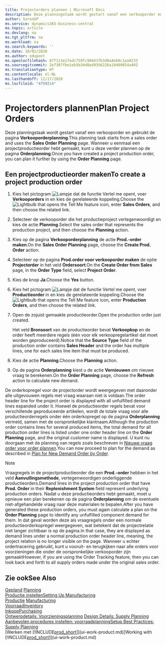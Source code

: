 ```yaml
---
title: Projectorders plannen | Microsoft Docs
description: Deze planningstaak wordt gestart vanaf een verkooporder en gebruikt de pagina **Verkooporderplanning**. Wanneer u eenmaal een projectproductieorder hebt gemaakt, kunt u deze verder plannen op de pagina **Orderplanning**.
author: SorenGP
ms.service: dynamics365-business-central
ms.topic: article
ms.devlang: na
ms.tgt_pltfrm: na
ms.workload: na
ms.search.keywords: ''
ms.date: 10/01/2020
ms.author: edupont
ms.openlocfilehash: 87f113e1fedc759fc90443fb3d0a4eb0c1aa9233
ms.sourcegitcommit: 2e7307fbe1eb3b34d0ad9356226a19409054a402
ms.translationtype: HT
ms.contentlocale: nl-NL
ms.lasthandoff: 12/17/2020
ms.locfileid: "4759214"
---
```

# <a name="plan-project-orders"></a><span data-ttu-id="b28ce-104">Projectorders plannen</span><span class="sxs-lookup"><span data-stu-id="b28ce-104">Plan Project Orders</span></span>
<span data-ttu-id="b28ce-105">Deze planningstaak wordt gestart vanaf een verkooporder en gebruikt de pagina **Verkooporderplanning**.</span><span class="sxs-lookup"><span data-stu-id="b28ce-105">This planning task starts from a sales order and uses the **Sales Order Planning** page.</span></span> <span data-ttu-id="b28ce-106">Wanneer u eenmaal een projectproductieorder hebt gemaakt, kunt u deze verder plannen op de pagina **Orderplanning**.</span><span class="sxs-lookup"><span data-stu-id="b28ce-106">Once you have created a project production order, you can plan it further by using the **Order Planning** page.</span></span>  

## <a name="to-create-a-project-production-order"></a><span data-ttu-id="b28ce-107">Een projectproductieorder maken</span><span class="sxs-lookup"><span data-stu-id="b28ce-107">To create a project production order</span></span>  

1.  <span data-ttu-id="b28ce-108">Kies het pictogram ![Lampje dat de functie Vertel me opent](media/ui-search/search_small.png "Vertel me wat u wilt doen"), voer **Verkooporders** in en kies de gerelateerde koppeling.</span><span class="sxs-lookup"><span data-stu-id="b28ce-108">Choose the ![Lightbulb that opens the Tell Me feature](media/ui-search/search_small.png "Tell me what you want to do") icon, enter **Sales Orders**, and then choose the related link.</span></span>  
2.  <span data-ttu-id="b28ce-109">Selecteer de verkooporder die het productieproject vertegenwoordigt en kies de actie **Planning**.</span><span class="sxs-lookup"><span data-stu-id="b28ce-109">Select the sales order that represents the production project, and then choose the **Planning** action.</span></span>  
4.  <span data-ttu-id="b28ce-110">Kies op de pagina **Verkooporderplanning** de actie **Prod.-order maken**.</span><span class="sxs-lookup"><span data-stu-id="b28ce-110">On the **Sales Order Planning** page, choose  the **Create Prod. Order** action.</span></span>  
5.  <span data-ttu-id="b28ce-111">Selecteer op de pagina **Prod.order voor verkooporder maken** de optie **Projectorder** in het veld **Ordersoort**.</span><span class="sxs-lookup"><span data-stu-id="b28ce-111">On the **Create Order from Sales** page, in the **Order Type** field, select **Project Order**.</span></span>  
6.  <span data-ttu-id="b28ce-112">Kies de knop **Ja**.</span><span class="sxs-lookup"><span data-stu-id="b28ce-112">Choose the **Yes** button.</span></span>  
7.  <span data-ttu-id="b28ce-113">Kies het pictogram ![Lampje dat de functie Vertel me opent](media/ui-search/search_small.png "Vertel me wat u wilt doen"), voer **Productieorder** in en kies de gerelateerde koppeling.</span><span class="sxs-lookup"><span data-stu-id="b28ce-113">Choose the ![Lightbulb that opens the Tell Me feature](media/ui-search/search_small.png "Tell me what you want to do") icon, enter **Production Orders**, and then choose the related link.</span></span>
8. <span data-ttu-id="b28ce-114">Open de zojuist gemaakte productieorder.</span><span class="sxs-lookup"><span data-stu-id="b28ce-114">Open the production order just created.</span></span>  

    <span data-ttu-id="b28ce-115">Het veld **Bronsoort** van de productieorder bevat **Verkoopkop** en de order heeft meerdere regels (één voor elk verkoopregelartikel dat moet worden geproduceerd).</span><span class="sxs-lookup"><span data-stu-id="b28ce-115">Notice that the **Source Type** field of the production order contains **Sales Header** and the order has multiple lines, one for each sales line item that must be produced.</span></span>  
9. <span data-ttu-id="b28ce-116">Kies de actie **Planning**.</span><span class="sxs-lookup"><span data-stu-id="b28ce-116">Choose the **Planning** action.</span></span>
10. <span data-ttu-id="b28ce-117">Op de pagina **Orderplanning** kiest u de actie **Vernieuwen** om nieuwe vraag te berekenen.</span><span class="sxs-lookup"><span data-stu-id="b28ce-117">On the **Order Planning** page, choose the **Refresh** action to calculate new demand.</span></span>  

<span data-ttu-id="b28ce-118">De orderkopregel voor de projectorder wordt weergegeven met daaronder alle uitgevouwen regels met vraag waaraan niet is voldaan.</span><span class="sxs-lookup"><span data-stu-id="b28ce-118">The order header line for the project order is displayed with all unfulfilled demand lines expanded under it.</span></span> <span data-ttu-id="b28ce-119">Hoewel de productieorder regels bevat voor verschillende geproduceerde artikelen, wordt de totale vraag voor alle productieorderregels onder één orderkopregel op de pagina **Orderplanning** vermeld, samen met de oorspronkelijke klantnaam.</span><span class="sxs-lookup"><span data-stu-id="b28ce-119">Although the production order contains lines for several produced items, the total demand for all production order lines is listed under one order header line on the **Order Planning** page, and the original customer name is displayed.</span></span> <span data-ttu-id="b28ce-120">U kunt nu doorgaan met de planning van regels zoals beschreven in [Nieuwe vraag order voor order plannen](production-how-to-plan-for-new-demand.md).</span><span class="sxs-lookup"><span data-stu-id="b28ce-120">You can now proceed to plan for the demand as described in [Plan for New Demand Order by Order](production-how-to-plan-for-new-demand.md).</span></span>  

> [!NOTE]  
>  <span data-ttu-id="b28ce-121">Vraagregels in de projectproductieorder die een **Prod.-order** hebben in het veld **Aanvullingsmethode**, vertegenwoordigen onderliggende productieorders.</span><span class="sxs-lookup"><span data-stu-id="b28ce-121">Demand lines in the project production order that have **Prod. Order** in their **Replenishment System** field represent underlying production orders.</span></span> <span data-ttu-id="b28ce-122">Nadat u deze productieorders hebt gemaakt, moet u opnieuw een plan berekenen op de pagina **Orderplanning** om de eventuele niet-afgehandelde vraag naar deze materialen te bepalen.</span><span class="sxs-lookup"><span data-stu-id="b28ce-122">After you have generated these production orders, you must again calculate a plan on the **Order Planning** page to identify any unfulfilled component demand for them.</span></span> <span data-ttu-id="b28ce-123">In dat geval worden deze als vraagregels onder een normale productieorderkopregel weergegeven, wat betekent dat de projectrelatie niet langer zichtbaar is op de pagina.</span><span class="sxs-lookup"><span data-stu-id="b28ce-123">In that case, they are displayed as demand lines under a normal production order header line, meaning, the project relation is no longer visible on the page.</span></span> <span data-ttu-id="b28ce-124">Wanneer u echter ordertracering gebruikt, kunt u vooruit- en terugkijken naar alle orders voor voorzieningen die onder de oorspronkelijke verkooporder zijn gemaakt</span><span class="sxs-lookup"><span data-stu-id="b28ce-124">However, if you are using the Order Tracking feature, then you can look back and forth to all supply orders made under the original sales order.</span></span>  

## <a name="see-also"></a><span data-ttu-id="b28ce-125">Zie ook</span><span class="sxs-lookup"><span data-stu-id="b28ce-125">See Also</span></span>
<span data-ttu-id="b28ce-126">[Gepland](production-planning.md) </span><span class="sxs-lookup"><span data-stu-id="b28ce-126">[Planning](production-planning.md) </span></span>  
[<span data-ttu-id="b28ce-127">Productie instellen</span><span class="sxs-lookup"><span data-stu-id="b28ce-127">Setting Up Manufacturing</span></span>](production-configure-production-processes.md)  
<span data-ttu-id="b28ce-128">[Productie](production-manage-manufacturing.md)  </span><span class="sxs-lookup"><span data-stu-id="b28ce-128">[Manufacturing](production-manage-manufacturing.md)  </span></span>  
[<span data-ttu-id="b28ce-129">Voorraad</span><span class="sxs-lookup"><span data-stu-id="b28ce-129">Inventory</span></span>](inventory-manage-inventory.md)  
[<span data-ttu-id="b28ce-130">Inkoop</span><span class="sxs-lookup"><span data-stu-id="b28ce-130">Purchasing</span></span>](purchasing-manage-purchasing.md)  
<span data-ttu-id="b28ce-131">[Ontwerpdetails: Voorzieningsplanning](design-details-supply-planning.md) </span><span class="sxs-lookup"><span data-stu-id="b28ce-131">[Design Details: Supply Planning](design-details-supply-planning.md) </span></span>  
[<span data-ttu-id="b28ce-132">Aanbevolen procedures instellen: voorraadplanning</span><span class="sxs-lookup"><span data-stu-id="b28ce-132">Setup Best Practices: Supply Planning</span></span>](setup-best-practices-supply-planning.md)  
<span data-ttu-id="b28ce-133">[Werken met [!INCLUDE[prod_short](includes/prod_short.md)]](ui-work-product.md)</span><span class="sxs-lookup"><span data-stu-id="b28ce-133">[Working with [!INCLUDE[prod_short](includes/prod_short.md)]](ui-work-product.md)</span></span>
